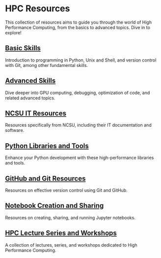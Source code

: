 # HPC Resources

This collection of resources aims to guide you through the world of High Performance Computing, from the basics to advanced topics. Dive in to explore!

## [Basic Skills](./BasicSkills.md)
Introduction to programming in Python, Unix and Shell, and version control with Git, among other fundamental skills.

## [Advanced Skills](./AdvancedSkills.md)
Dive deeper into GPU computing, debugging, optimization of code, and related advanced topics.

## [NCSU IT Resources](./NCSUIT.md)
Resources specifically from NCSU, including their IT documentation and software.

## [Python Libraries and Tools](./PythonLibraries.md)
Enhance your Python development with these high-performance libraries and tools.

## [GitHub and Git Resources](./GitResources.md)
Resources on effective version control using Git and GitHub.

## [Notebook Creation and Sharing](./NotebookCreation.md)
Resources on creating, sharing, and running Jupyter notebooks.

## [HPC Lecture Series and Workshops](./HPCSeries.md)
A collection of lectures, series, and workshops dedicated to High Performance Computing.
